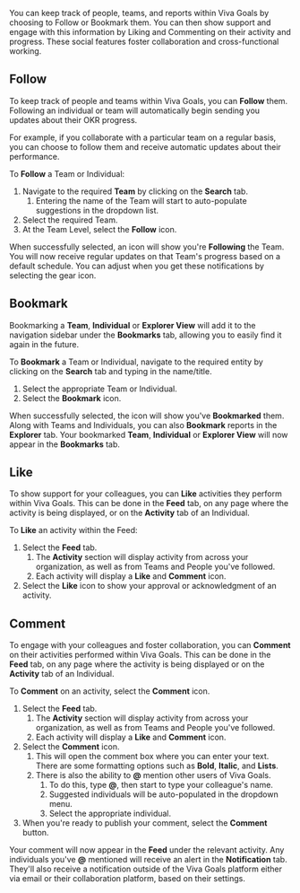 You can keep track of people, teams, and reports within Viva Goals by choosing to Follow or Bookmark them. You can then show support and engage with this information by Liking and Commenting on their activity and progress. These social features foster collaboration and cross-functional working.

## Follow

To keep track of people and teams within Viva Goals, you can **Follow** them. Following an individual or team will automatically begin sending you updates about their OKR progress.

For example, if you collaborate with a particular team on a regular basis, you can choose to follow them and receive automatic updates about their performance.

To **Follow** a Team or Individual:

1. Navigate to the required **Team** by clicking on the **Search** tab.
    1. Entering the name of the Team will start to auto-populate suggestions in the dropdown list.
1. Select the required Team.
1. At the Team Level, select the **Follow** icon.

When successfully selected, an icon will show you're **Following** the Team. You will now receive regular updates on that Team's progress based on a default schedule. You can adjust when you get these notifications by selecting the gear icon.

## Bookmark

Bookmarking a **Team**, **Individual** or **Explorer View** will add it to the navigation sidebar under the **Bookmarks** tab, allowing you to easily find it again in the future.

To **Bookmark** a Team or Individual, navigate to the required entity by clicking on the **Search** tab and typing in the name/title.

1. Select the appropriate Team or Individual.
1. Select the **Bookmark** icon.

When successfully selected, the icon will show you've **Bookmarked** them. Along with Teams and Individuals, you can also **Bookmark** reports in the **Explorer** tab. Your bookmarked **Team**, **Individual** or **Explorer View** will now appear in the **Bookmarks** tab.

## Like

To show support for your colleagues, you can **Like** activities they perform within Viva Goals. This can be done in the **Feed** tab, on any page where the activity is being displayed, or on the **Activity** tab of an Individual.

To **Like** an activity within the Feed:

1. Select the **Feed** tab.
    1. The **Activity** section will display activity from across your organization, as well as from Teams and People you've followed.
    1. Each activity will display a **Like** and **Comment** icon.
1. Select the **Like** icon to show your approval or acknowledgment of an activity.

## Comment

To engage with your colleagues and foster collaboration, you can **Comment** on their activities performed within Viva Goals. This can be done in the **Feed** tab, on any page where the activity is being displayed or on the **Activity** tab of an Individual.

To **Comment** on an activity, select the **Comment** icon.

1. Select the **Feed** tab.
    1. The **Activity** section will display activity from across your organization, as well as from Teams and People you've followed.
    1. Each activity will display a **Like** and **Comment** icon.
1. Select the **Comment** icon.
    1. This will open the comment box where you can enter your text. There are some formatting options such as **Bold**, **Italic**, and **Lists**.
    1. There is also the ability to **@** mention other users of Viva Goals.
        1. To do this, type **@**, then start to type your colleague's name.
        1. Suggested individuals will be auto-populated in the dropdown menu.
        1. Select the appropriate individual.
1. When you're ready to publish your comment, select the **Comment** button.

Your comment will now appear in the **Feed** under the relevant activity. Any individuals you've **@** mentioned will receive an alert in the **Notification** tab. They'll also receive a notification outside of the Viva Goals platform either via email or their collaboration platform, based on their settings.

